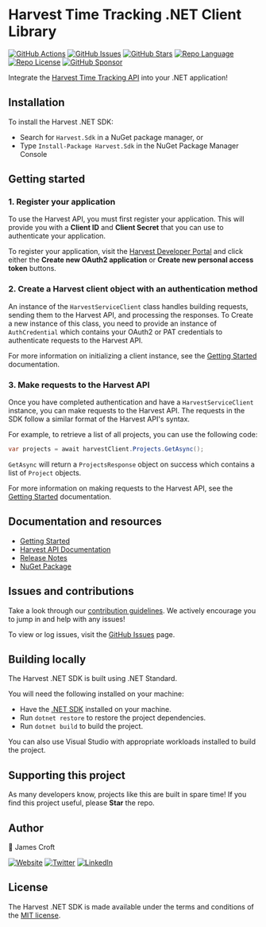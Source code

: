 # Harvest Time Tracking .NET Client Library

[![GitHub Actions][badge_actions]][link_actions]
[![GitHub Issues][badge_issues]][link_issues]
[![GitHub Stars][badge_repo_stars]][link_repo]
[![Repo Language][badge_language]][link_repo]
[![Repo License][badge_license]][link_repo]
[![GitHub Sponsor][badge_sponsor]][link_sponsor]

Integrate the [Harvest Time Tracking API](https://help.getharvest.com/api-v2/) into your .NET application!

## Installation

To install the Harvest .NET SDK:

- Search for `Harvest.Sdk` in a NuGet package manager, or
- Type `Install-Package Harvest.Sdk` in the NuGet Package Manager Console

## Getting started

### 1. Register your application

To use the Harvest API, you must first register your application. This will provide you with a **Client ID** and **Client Secret** that you can use to authenticate your application.

To register your application, visit the [Harvest Developer Portal](https://id.getharvest.com/developers) and click either the **Create new OAuth2 application** or **Create new personal access token** buttons.

### 2. Create a Harvest client object with an authentication method

An instance of the `HarvestServiceClient` class handles building requests, sending them to the Harvest API, and processing the responses. To Create a new instance of this class, you need to provide an instance of `AuthCredential` which contains your OAuth2 or PAT credentials to authenticate requests to the Harvest API.

For more information on initializing a client instance, see the [Getting Started](docs/readme.md) documentation.

### 3. Make requests to the Harvest API

Once you have completed authentication and have a `HarvestServiceClient` instance, you can make requests to the Harvest API. The requests in the SDK follow a similar format of the Harvest API's syntax.

For example, to retrieve a list of all projects, you can use the following code:

```csharp
var projects = await harvestClient.Projects.GetAsync();
```

`GetAsync` will return a `ProjectsResponse` object on success which contains a list of `Project` objects.

For more information on making requests to the Harvest API, see the [Getting Started](docs/readme.md) documentation.

## Documentation and resources

- [Getting Started](docs/readme.md)
- [Harvest API Documentation](https://help.getharvest.com/api-v2/)
- [Release Notes](https://github.com/jamesmcroft/harvest-sdk-dotnet/releases)
- [NuGet Package](https://www.nuget.org/packages/Harvest.Sdk/)

## Issues and contributions

Take a look through our [contribution guidelines](CONTRIBUTING.md). We actively encourage you to jump in and help with any issues!

To view or log issues, visit the [GitHub Issues](https://github.com/jamesmcroft/harvest-sdk-dotnet/issues) page.

## Building locally

The Harvest .NET SDK is built using .NET Standard.

You will need the following installed on your machine:

- Have the [.NET SDK](https://dotnet.microsoft.com/download) installed on your machine.
- Run `dotnet restore` to restore the project dependencies.
- Run `dotnet build` to build the project.

You can also use Visual Studio with appropriate workloads installed to build the project.

## Supporting this project

As many developers know, projects like this are built in spare time! If you find this project useful, please **Star** the repo.

## Author

👤 James Croft

[![Website][badge_blog]][link_blog]
[![Twitter][badge_twitter]][link_twitter]
[![LinkedIn][badge_linkedin]][link_linkedin]

## License

The Harvest .NET SDK is made available under the terms and conditions of the [MIT license](LICENSE).

[badge_blog]: https://img.shields.io/badge/blog-jamesmcroft.co.uk-blue?style=for-the-badge
[badge_linkedin]: https://img.shields.io/badge/LinkedIn-jmcroft-blue?style=for-the-badge&logo=linkedin
[badge_twitter]: https://img.shields.io/badge/follow-%40jamesmcroft-1DA1F2?logo=twitter&style=for-the-badge&logoColor=white
[link_blog]: https://www.jamescroft.co.uk/
[link_linkedin]: https://www.linkedin.com/in/jmcroft
[link_twitter]: https://twitter.com/jamesmcroft
[badge_language]: https://img.shields.io/badge/language-C%23-blue?style=for-the-badge
[badge_license]: https://img.shields.io/github/license/jamesmcroft/harvest-sdk-dotnet?style=for-the-badge
[badge_issues]: https://img.shields.io/github/issues/jamesmcroft/harvest-sdk-dotnet?style=for-the-badge
[badge_repo_stars]: https://img.shields.io/github/stars/jamesmcroft/harvest-sdk-dotnet?logo=github&style=for-the-badge
[badge_sponsor]: https://img.shields.io/github/sponsors/jamesmcroft?logo=github&style=for-the-badge
[link_issues]: https://github.com/jamesmcroft/harvest-sdk-dotnet/issues
[link_repo]: https://github.com/jamesmcroft/harvest-sdk-dotnet
[link_sponsor]: https://github.com/sponsors/jamesmcroft
[badge_actions]: https://img.shields.io/github/actions/workflow/status/jamesmcroft/harvest-sdk-dotnet/ci.yml?style=for-the-badge
[link_actions]: https://github.com/jamesmcroft/harvest-sdk-dotnet
